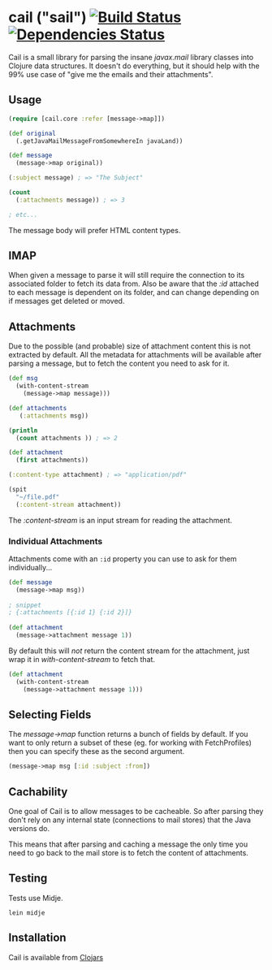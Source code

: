 # cail ("sail") [![Build Status](https://api.travis-ci.org/rodnaph/cail.png)](http://travis-ci.org/rodnaph/cail) [![Dependencies Status](http://clj-deps.herokuapp.com/github/rodnaph/cail/status.png)](http://clj-deps.herokuapp.com/github/rodnaph/cail)

Cail is a small library for parsing the insane _javax.mail_ library
classes into Clojure data structures.  It doesn't do everything, but
it should help with the 99% use case of "give me the emails and their
attachments".

## Usage

```clojure
(require [cail.core :refer [message->map]])

(def original 
  (.getJavaMailMessageFromSomewhereIn javaLand))

(def message 
  (message->map original))

(:subject message) ; => "The Subject"

(count 
  (:attachments message)) ; => 3

; etc...
```

The message body will prefer HTML content types.

## IMAP

When given a message to parse it will still require the connection
to its associated folder to fetch its data from.  Also be aware that
the _:id_ attached to each message is dependent on its folder, and
can change depending on if messages get deleted or moved.

## Attachments

Due to the possible (and probable) size of attachment content this
is not extracted by default.  All the metadata for attachments will
be available after parsing a message, but to fetch the content
you need to ask for it.

```clojure
(def msg 
  (with-content-stream
    (message->map message)))

(def attachments 
   (:attachments msg))

(println 
  (count attachments )) ; => 2

(def attachment 
  (first attachments))

(:content-type attachment) ; => "application/pdf"

(spit 
  "~/file.pdf" 
  (:content-stream attachment))
```

The _:content-stream_ is an input stream for reading the attachment.

### Individual Attachments

Attachments come with an `:id` property you can use to ask for them individually...

```clojure
(def message
  (message->map msg))
  
; snippet
; {:attachments [{:id 1} {:id 2}]}
  
(def attachment 
  (message->attachment message 1))
```

By default this will *not* return the content stream for the 
attachment, just wrap it in _with-content-stream_ to fetch that.

```clojure
(def attachment
  (with-content-stream
    (message->attachment message 1)))
```

## Selecting Fields

The *message->map* function returns a bunch of fields by default. If you want
to only return a subset of these (eg. for working with FetchProfiles) then you
can specify these as the second argument.

```clojure
(message->map msg [:id :subject :from])
```

## Cachability

One goal of Cail is to allow messages to be cacheable. So after
parsing they don't rely on any internal state (connections to
mail stores) that the Java versions do.

This means that after parsing and caching a message the only time
you need to go back to the mail store is to fetch the content
of attachments.

## Testing

Tests use Midje.

```
lein midje
```

## Installation

Cail is available from [Clojars](https://clojars.org/rodnaph/cail)
